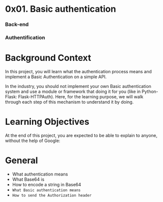 # 0x01. Basic authentication
### Back-end
### Authentification
# Background Context
<p> In this project, you will learn what the authentication process means and implement a Basic Authentication on a simple API.

In the industry, you should not implement your own Basic authentication system and use a module or framework that doing it for you (like in Python-Flask: Flask-HTTPAuth). Here, for the learning purpose, we will walk through each step of this mechanism to understand it by doing. </p>

# Learning Objectives
<p>At the end of this project, you are expected to be able to explain to anyone, without the help of Google:</p>

# General
- What authentication means
- What Base64 is
- How to encode a string in Base64
- `What Basic authentication means`
- `How to send the Authorization header`
